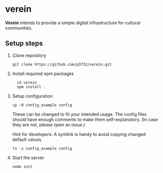 # verein
__Verein__ intends to provide a simple digital infrastructure for cultural communities.



Setup steps
-----------
1. Clone repository

    `git clone https://github.com/p3732/verein.git`

2. Install required npm packages

    ```
      cd verein
      npm install .
    ```

3. Setup configuration

    `cp -R config_example config`

    These can be changed to fit your intended usage. The config files should
    have enough comments to make them self-explanatory. (In case they are not,
    please open an issue.)

    Hint for developers:
    A symlink is handy to avoid copying changed default values.

    `ln -s config_example config`

4. Start the server

    `node init`

